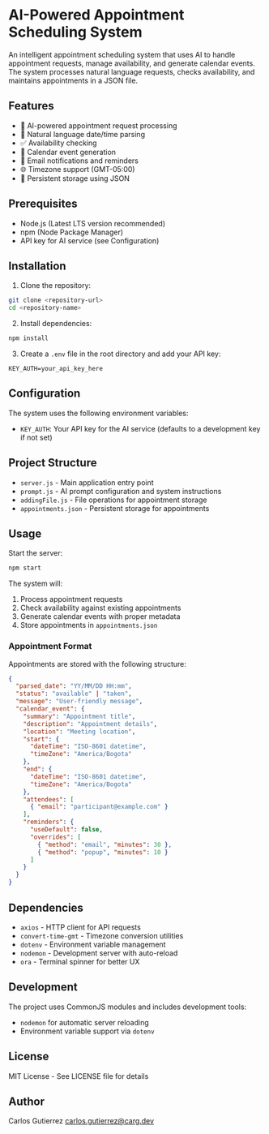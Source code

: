 # AI-Powered Appointment Scheduling System

An intelligent appointment scheduling system that uses AI to handle appointment requests, manage availability, and generate calendar events. The system processes natural language requests, checks availability, and maintains appointments in a JSON file.

## Features

- 🤖 AI-powered appointment request processing
- 📅 Natural language date/time parsing
- ✅ Availability checking
- 📝 Calendar event generation
- 📧 Email notifications and reminders
- 🌐 Timezone support (GMT-05:00)
- 💾 Persistent storage using JSON

## Prerequisites

- Node.js (Latest LTS version recommended)
- npm (Node Package Manager)
- API key for AI service (see Configuration)

## Installation

1. Clone the repository:
```bash
git clone <repository-url>
cd <repository-name>
```

2. Install dependencies:
```bash
npm install
```

3. Create a `.env` file in the root directory and add your API key:
```env
KEY_AUTH=your_api_key_here
```

## Configuration

The system uses the following environment variables:
- `KEY_AUTH`: Your API key for the AI service (defaults to a development key if not set)

## Project Structure

- `server.js` - Main application entry point
- `prompt.js` - AI prompt configuration and system instructions
- `addingFile.js` - File operations for appointment storage
- `appointments.json` - Persistent storage for appointments

## Usage

Start the server:
```bash
npm start
```

The system will:
1. Process appointment requests
2. Check availability against existing appointments
3. Generate calendar events with proper metadata
4. Store appointments in `appointments.json`

### Appointment Format

Appointments are stored with the following structure:
```json
{
  "parsed_date": "YY/MM/DD HH:mm",
  "status": "available" | "taken",
  "message": "User-friendly message",
  "calendar_event": {
    "summary": "Appointment title",
    "description": "Appointment details",
    "location": "Meeting location",
    "start": {
      "dateTime": "ISO-8601 datetime",
      "timeZone": "America/Bogota"
    },
    "end": {
      "dateTime": "ISO-8601 datetime",
      "timeZone": "America/Bogota"
    },
    "attendees": [
      { "email": "participant@example.com" }
    ],
    "reminders": {
      "useDefault": false,
      "overrides": [
        { "method": "email", "minutes": 30 },
        { "method": "popup", "minutes": 10 }
      ]
    }
  }
}
```

## Dependencies

- `axios` - HTTP client for API requests
- `convert-time-gmt` - Timezone conversion utilities
- `dotenv` - Environment variable management
- `nodemon` - Development server with auto-reload
- `ora` - Terminal spinner for better UX

## Development

The project uses CommonJS modules and includes development tools:
- `nodemon` for automatic server reloading
- Environment variable support via `dotenv`

## License

MIT License - See LICENSE file for details

## Author

Carlos Gutierrez <carlos.gutierrez@carg.dev> 